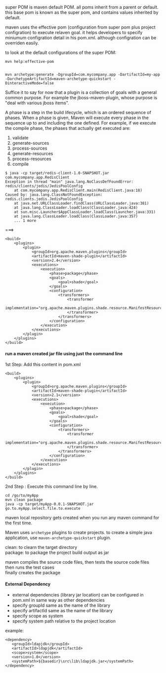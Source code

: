 
super POM is maven default POM. all poms inherit from a parent or default. this base pom is known as the super pom, and contains values inherited by default.

maven uses the effective pom (configuration from super pom plus project configration) to execute relaven goal. it helps developers to specify miniumum configration detail in his pom.xml. although configration can be overriden easily.

to look at the default configurations of the super POM:

    mvn help:effective-pom


    mvn archetype:generate -DgroupId=com.mycompany.app -DartifactId=my-app -DarchetypeArtifactId=maven-archetype-quickstart -DinteractiveMode=false

Suffice it to say for now that a plugin is a collection of goals with a general common purpose. For example the jboss-maven-plugin, whose purpose is "deal with various jboss items".

A phase is a step in the build lifecycle, which is an ordered sequence of phases. When a phase is given, Maven will execute every phase in the sequence up to and including the one defined. For example, if we execute the compile phase, the phases that actually get executed are:

1. validate
2. generate-sources
3. process-sources
4. generate-resources
5. process-resources
6. compile

```
$ java -cp target/redis-client-1.0-SNAPSHOT.jar com.mycompany.app.RedisClient
Exception in thread "main" java.lang.NoClassDefFoundError: redis/clients/jedis/JedisPoolConfig
    at com.mycompany.app.RedisClient.main(RedisClient.java:18)
Caused by: java.lang.ClassNotFoundException: redis.clients.jedis.JedisPoolConfig
    at java.net.URLClassLoader.findClass(URLClassLoader.java:381)
    at java.lang.ClassLoader.loadClass(ClassLoader.java:424)
    at sun.misc.Launcher$AppClassLoader.loadClass(Launcher.java:331)
    at java.lang.ClassLoader.loadClass(ClassLoader.java:357)
    ... 1 more
```
===>
```
<build>
    <plugins>
        <plugin>
            <groupId>org.apache.maven.plugins</groupId>
            <artifactId>maven-shade-plugin</artifactId>
            <version>2.4</version>
            <executions>
                <execution>
                    <phase>package</phase>
                    <goals>
                        <goal>shade</goal>
                    </goals>
                    <configuration>
                        <transformers>
                            <transformer
                                implementation="org.apache.maven.plugins.shade.resource.ManifestResourceTransformer">
                            </transformer>
                        </transformers>
                    </configuration>
                </execution>
            </executions>
        </plugin>
    </plugins>
</build>
```

#### run a maven created jar file using just the command line

1st Step: Add this content in pom.xml
```
<build>
    <plugins>
        <plugin>
            <groupId>org.apache.maven.plugins</groupId>
            <artifactId>maven-shade-plugin</artifactId>
            <version>2.1</version>
            <executions>
                <execution>
                    <phase>package</phase>
                    <goals>
                        <goal>shade</goal>
                    </goals>
                    <configuration>
                        <transformers>
                            <transformer
                                implementation="org.apache.maven.plugins.shade.resource.ManifestResourceTransformer">
                            </transformer>
                        </transformers>
                    </configuration>
                </execution>
            </executions>
        </plugin>
    </plugins>
</build>
```
2nd Step : Execute this command line by line.
```
cd /go/to/myApp
mvn clean package
java -cp target/myApp-0.0.1-SNAPSHOT.jar go.to.myApp.select.file.to.execute
```

maven local repository gets created when you run any maven command for the first time.

Maven uses `archetype` plugins to create projects.
to create a simple java application, use `maven-archetype-quickstart` plugin.


clean: to clearn the target directory  
package: to package the project build output as jar

maven compiles the source code files, then tests the source code files  
then runs the test cases  
finally creates the package  

#### External Dependency
* external dependencies (library jar location) can be configured in pom.xml in same way as other dependencies
* specify groupId same as the name of the library
* specify artifactId same as the name of the library
* specify scope as system
* specify system path relative to the project location

example:
```
<dependency>
   <groupId>ldapjdk</groupId>
   <artifactId>ldapjdk</artifactId>
   <scope>system</scope>
   <version>1.0</version>
   <systemPath>${basedir}\src\lib\ldapjdk.jar</systemPath>
</dependency>
```
